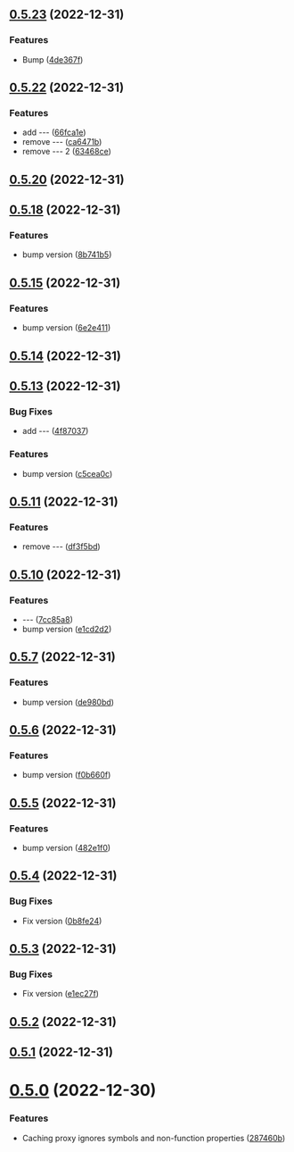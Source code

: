 ## [0.5.23](https://github.com/dany-fedorov/pojo-constructor/compare/0.5.22...0.5.23) (2022-12-31)


### Features

* Bump ([4de367f](https://github.com/dany-fedorov/pojo-constructor/commit/4de367fa7f3b6af3887b038d635d72e9dce3d9e9))



## [0.5.22](https://github.com/dany-fedorov/pojo-constructor/compare/0.5.20...0.5.22) (2022-12-31)


### Features

* add --- ([66fca1e](https://github.com/dany-fedorov/pojo-constructor/commit/66fca1ec51fc54331389e73e06100015dadca65b))
* remove --- ([ca6471b](https://github.com/dany-fedorov/pojo-constructor/commit/ca6471b7cfe3d64781f2df6403b25471389a6a79))
* remove --- 2 ([63468ce](https://github.com/dany-fedorov/pojo-constructor/commit/63468cef46a68b9a6f6813baa85dbcb88215b543))



## [0.5.20](https://github.com/dany-fedorov/pojo-constructor/compare/0.5.18...0.5.20) (2022-12-31)



## [0.5.18](https://github.com/dany-fedorov/pojo-constructor/compare/0.5.15...0.5.18) (2022-12-31)


### Features

* bump version ([8b741b5](https://github.com/dany-fedorov/pojo-constructor/commit/8b741b522148fb090833de9cefa7314ee472e3f5))



## [0.5.15](https://github.com/dany-fedorov/pojo-constructor/compare/0.5.14...0.5.15) (2022-12-31)


### Features

* bump version ([6e2e411](https://github.com/dany-fedorov/pojo-constructor/commit/6e2e4115f2d630b77e7e1d60cc21d33a300fa3eb))



## [0.5.14](https://github.com/dany-fedorov/pojo-constructor/compare/0.5.13...0.5.14) (2022-12-31)



## [0.5.13](https://github.com/dany-fedorov/pojo-constructor/compare/0.5.11...0.5.13) (2022-12-31)


### Bug Fixes

* add --- ([4f87037](https://github.com/dany-fedorov/pojo-constructor/commit/4f8703737193687868432bae7f379811771bd4e8))


### Features

* bump version ([c5cea0c](https://github.com/dany-fedorov/pojo-constructor/commit/c5cea0cf1365c81eec6b848be3acd82864be64d9))



## [0.5.11](https://github.com/dany-fedorov/pojo-constructor/compare/0.5.10...0.5.11) (2022-12-31)


### Features

* remove --- ([df3f5bd](https://github.com/dany-fedorov/pojo-constructor/commit/df3f5bd7d3f3f4c1e52acec16ce39695ba656b9d))



## [0.5.10](https://github.com/dany-fedorov/pojo-constructor/compare/0.5.7...0.5.10) (2022-12-31)


### Features

* --- ([7cc85a8](https://github.com/dany-fedorov/pojo-constructor/commit/7cc85a865fca104d2b745f1ae2dc67ed502d5655))
* bump version ([e1cd2d2](https://github.com/dany-fedorov/pojo-constructor/commit/e1cd2d2082126e793fee37bdea7f7601d402aeae))



## [0.5.7](https://github.com/dany-fedorov/pojo-constructor/compare/0.5.6...0.5.7) (2022-12-31)


### Features

* bump version ([de980bd](https://github.com/dany-fedorov/pojo-constructor/commit/de980bdec80aee9d08403653fcaf70fa92c8de67))



## [0.5.6](https://github.com/dany-fedorov/pojo-constructor/compare/0.5.5...0.5.6) (2022-12-31)


### Features

* bump version ([f0b660f](https://github.com/dany-fedorov/pojo-constructor/commit/f0b660f6021536fd2da0eff2a3cc173f0f7071f9))



## [0.5.5](https://github.com/dany-fedorov/pojo-constructor/compare/0.5.4...0.5.5) (2022-12-31)


### Features

* bump version ([482e1f0](https://github.com/dany-fedorov/pojo-constructor/commit/482e1f0b214fc7408537dec8ba3d37c9eeda3519))



## [0.5.4](https://github.com/dany-fedorov/pojo-constructor/compare/0.5.3...0.5.4) (2022-12-31)


### Bug Fixes

* Fix version ([0b8fe24](https://github.com/dany-fedorov/pojo-constructor/commit/0b8fe24fe72792be1b46649870727be7a3313724))



## [0.5.3](https://github.com/dany-fedorov/pojo-constructor/compare/0.5.2...0.5.3) (2022-12-31)


### Bug Fixes

* Fix version ([e1ec27f](https://github.com/dany-fedorov/pojo-constructor/commit/e1ec27f0c69630f16a996cb0aff331ebf4f1bdaa))



## [0.5.2](https://github.com/dany-fedorov/pojo-constructor/compare/0.5.1...0.5.2) (2022-12-31)



## [0.5.1](https://github.com/dany-fedorov/pojo-constructor/compare/0.5.0...0.5.1) (2022-12-31)



# [0.5.0](https://github.com/dany-fedorov/pojo-constructor/compare/287460bc1812edf62202745acfcb6efdd37df380...0.5.0) (2022-12-30)


### Features

* Caching proxy ignores symbols and non-function properties ([287460b](https://github.com/dany-fedorov/pojo-constructor/commit/287460bc1812edf62202745acfcb6efdd37df380))



